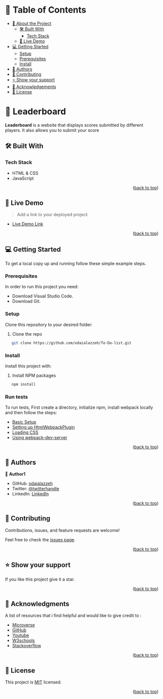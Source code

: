 
<div align="center">

</div>

<!-- TABLE OF CONTENTS -->

# 📗 Table of Contents

- [📖 About the Project](#about-project)
  - [🛠 Built With](#built-with)
    - [Tech Stack](#tech-stack)
  - [🚀 Live Demo](#live-demo)
- [💻 Getting Started](#getting-started)
  - [Setup](#setup)
  - [Prerequisites](#prerequisites)
  - [Install](#install)
- [👥 Authors](#authors)
- [🤝 Contributing](#contributing)
- [⭐️ Show your support](#support)
- [🙏 Acknowledgements](#acknowledgements)
- [📝 License](#license)

<!-- PROJECT DESCRIPTION -->

# 📖 Leaderboard <a name="about-project"></a>


**Leaderboard** is a  website that displays scores submitted by different players. It also allows you to submit your score

## 🛠 Built With <a name="built-with"></a>

### Tech Stack <a name="tech-stack"></a>

- HTML & CSS
- JavaScript


<p align="right">(<a href="#readme-top">back to top</a>)</p>

<!-- LIVE DEMO -->

## 🚀 Live Demo <a name="live-demo"></a>

> Add a link to your deployed project.

- [Live Demo Link]()

<p align="right">(<a href="#readme-top">back to top</a>)</p>

<!-- GETTING STARTED -->

## 💻 Getting Started <a name="getting-started"></a>

To get a local copy up and running follow these simple example steps.

### Prerequisites

In order to run this project you need:

- Download Visual Studio Code.
- Download Git.

### Setup

Clone this repository to your desired folder:

1. Clone the repo
```sh
   git clone https://github.com/odaialazzeh/To-Do-list.git
```


### Install

Install this project with:

1. Install NPM packages
```sh
   npm install
```

### Run tests

To run tests, First create a directory, initialize npm, install webpack locally and then follow the steps:

   - [Basic Setup](https://webpack.js.org/guides/getting-started/#basic-setup)
   - [Setting up HtmlWebpackPlugin](https://webpack.js.org/guides/output-management/#setting-up-htmlwebpackplugin)
   - [Loading CSS](https://webpack.js.org/guides/asset-management/#loading-css)
   - [Using webpack-dev-server](https://webpack.js.org/guides/development/#using-webpack-dev-server)


<p align="right">(<a href="#readme-top">back to top</a>)</p>

<!-- AUTHORS -->

## 👥 Authors <a name="authors"></a>

👤 **Author1**

- GitHub: [odaialazzeh](https://github.com/odaialazzeh)
- Twitter: [@twitterhandle](https://twitter.com/odaialazzeh4)
- LinkedIn: [LinkedIn](https://www.linkedin.com/in/odai-alazzeh-01546024a)

<p align="right">(<a href="#readme-top">back to top</a>)</p>

<!-- CONTRIBUTING -->

## 🤝 Contributing <a name="contributing"></a>

Contributions, issues, and feature requests are welcome!

Feel free to check the [issues page](https://github.com/odaialazzeh/Leaderboard/issues).

<p align="right">(<a href="#readme-top">back to top</a>)</p>

<!-- SUPPORT -->

## ⭐️ Show your support <a name="support"></a>


If you like this project give it a star.

<p align="right">(<a href="#readme-top">back to top</a>)</p>

<!-- ACKNOWLEDGEMENTS -->

## 🙏 Acknowledgments <a name="acknowledgements"></a>

A list of resources that i find helpful and would like to give credit to :

- [Microverse ](https://www.microverse.org)
- [GitHub ](https://www.github.com)
- [Youtube ](https://www.youtube.com)
- [W3schools ](https://www.w3schools.com)
- [Stackoverflow ](https://stackoverflow.com)

<p align="right">(<a href="#readme-top">back to top</a>)</p>

<!-- LICENSE -->

## 📝 License <a name="license"></a>

This project is [MIT](./License) licensed.

<p align="right">(<a href="#readme-top">back to top</a>)</p>
